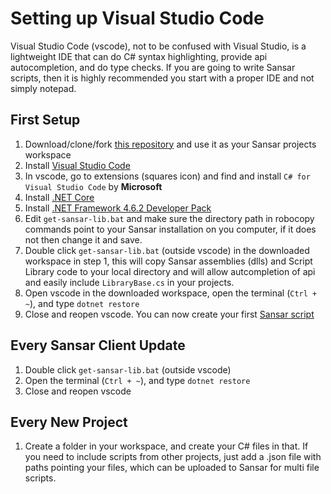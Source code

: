 # Setting up Visual Studio Code

Visual Studio Code (vscode), not to be confused with Visual Studio, is a lightweight IDE that can do C# syntax highlighting, provide api autocompletion, and do type checks. If you are going to write Sansar scripts, then it is highly recommended you start with a proper IDE and not simply notepad.

## First Setup
1. Download/clone/fork [this repository](https://github.com/darwinrecreant/sansar-scripting-guide) and use it as your Sansar projects workspace
2. Install [Visual Studio Code](https://code.visualstudio.com/)
3. In vscode, go to extensions (squares icon) and find and install `C# for Visual Studio Code` by **Microsoft**
4. Install [.NET Core](https://www.microsoft.com/net/core)
5. Install [.NET Framework 4.6.2 Developer Pack](https://www.microsoft.com/en-us/download/details.aspx?id=53321)
6. Edit `get-sansar-lib.bat` and make sure the directory path in robocopy commands point to your Sansar installation on you computer, if it does not then change it and save.
7. Double click `get-sansar-lib.bat` (outside vscode) in the downloaded workspace in step 1, this will copy Sansar assemblies (dlls) and Script Library code to your local directory and will allow autcompletion of api and easily include `LibraryBase.cs` in your projects.
8. Open vscode in the downloaded workspace, open the terminal (`Ctrl + ~`), and type `dotnet restore`
9. Close and reopen vscode. You can now create your first [Sansar script](sansar-scripts.md)

## Every Sansar Client Update
1. Double click `get-sansar-lib.bat` (outside vscode)
2. Open the terminal (`Ctrl + ~`), and type `dotnet restore`
3. Close and reopen vscode

## Every New Project
1. Create a folder in your workspace, and create your C# files in that. If you need to include scripts from other projects, just add a .json file with paths pointing your files, which can be uploaded to Sansar for multi file scripts.